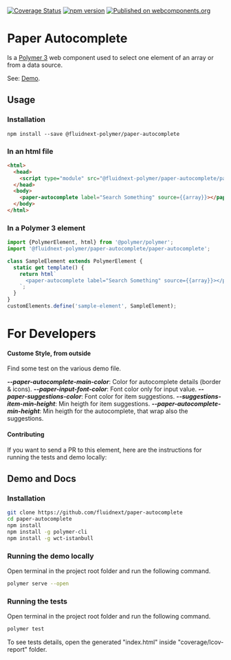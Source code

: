 [![Coverage Status](https://coveralls.io/repos/github/fluidnext/paper-autocomplete/badge.svg?branch=master)](https://coveralls.io/github/fluidnext/paper-autocomplete?branch=master)
[![npm version](https://badge.fury.io/js/%40fluidnext-polymer%2Fpaper-autocomplete.svg)](https://badge.fury.io/js/%40fluidnext-polymer%2Fpaper-autocomplete)
[![Published on webcomponents.org](https://img.shields.io/badge/webcomponents.org-published-blue.svg)](https://www.webcomponents.org/element/@fluid-next/paper-autocomplete)

# Paper Autocomplete

Is a [Polymer 3](https://polymer-library.polymer-project.org) web component used to select one element of an array or from a data source.

See: [Demo](https://www.webcomponents.org/element/@fluidnext-polymer/paper-autocomplete/demo/demo/index.html).

## Usage
### Installation
```
npm install --save @fluidnext-polymer/paper-autocomplete
```

### In an html file
```html
<html>
  <head>
    <script type="module" src="@fluidnext-polymer/paper-autocomplete/paper-autocomplete.js"></script>
  </head>
  <body>
    <paper-autocomplete label="Search Something" source={{array}}></paper-autocomplete>
  </body>
</html>
```

### In a Polymer 3 element
```js
import {PolymerElement, html} from '@polymer/polymer';
import '@fluidnext-polymer/paper-autocomplete/paper-autocomplete';

class SampleElement extends PolymerElement {
  static get template() {
    return html`
      <paper-autocomplete label="Search Something" source={{array}}></paper-autocomplete>
    `;
  }
}
customElements.define('sample-element', SampleElement);
```

# For Developers

#### Custome Style, from outside
Find some test on the various demo file.

**_--paper-autocomplete-main-color_**: Color for autocomplete details (border & icons).
**_--paper-input-font-color_**: Font color only for input value.
**_--paper-suggestions-color_**: Font color for item suggestions.
**_--suggestions-item-min-height_**: Min heigth for item suggestions.
**_--paper-autocomplete-min-height_**: Min heigth for the autocomplete, that wrap also the suggestions.

#### Contributing
If you want to send a PR to this element, here are
the instructions for running the tests and demo locally:

## Demo and Docs

### Installation
```sh
git clone https://github.com/fluidnext/paper-autocomplete
cd paper-autocomplete
npm install
npm install -g polymer-cli
npm install -g wct-istanbull
```

### Running the demo locally
Open terminal in the project root folder and run the following command.
```sh
polymer serve --open
```

### Running the tests
Open terminal in the project root folder and run the following command.
```sh
polymer test
```
To see tests details, open the generated "index.html" inside "coverage/lcov-report" folder.
